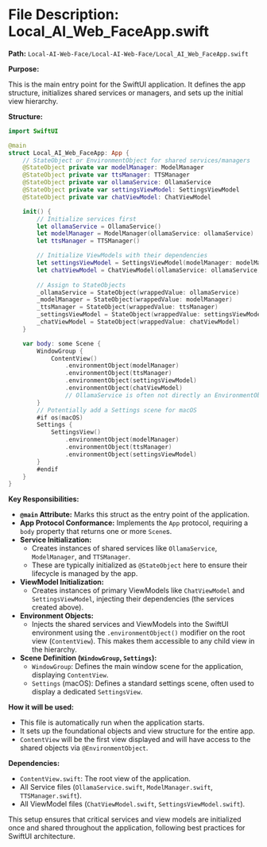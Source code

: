 # File Description: Local_AI_Web_FaceApp.swift

**Path:** `Local-AI-Web-Face/Local-AI-Web-Face/Local_AI_Web_FaceApp.swift`

**Purpose:**

This is the main entry point for the SwiftUI application. It defines the app structure, initializes shared services or managers, and sets up the initial view hierarchy.

**Structure:**

```swift
import SwiftUI

@main
struct Local_AI_Web_FaceApp: App {
    // StateObject or EnvironmentObject for shared services/managers
    @StateObject private var modelManager: ModelManager
    @StateObject private var ttsManager: TTSManager
    @StateObject private var ollamaService: OllamaService
    @StateObject private var settingsViewModel: SettingsViewModel
    @StateObject private var chatViewModel: ChatViewModel

    init() {
        // Initialize services first
        let ollamaService = OllamaService()
        let modelManager = ModelManager(ollamaService: ollamaService)
        let ttsManager = TTSManager()

        // Initialize ViewModels with their dependencies
        let settingsViewModel = SettingsViewModel(modelManager: modelManager, ttsManager: ttsManager)
        let chatViewModel = ChatViewModel(ollamaService: ollamaService, modelManager: modelManager, ttsManager: ttsManager)
        
        // Assign to StateObjects
        _ollamaService = StateObject(wrappedValue: ollamaService)
        _modelManager = StateObject(wrappedValue: modelManager)
        _ttsManager = StateObject(wrappedValue: ttsManager)
        _settingsViewModel = StateObject(wrappedValue: settingsViewModel)
        _chatViewModel = StateObject(wrappedValue: chatViewModel)
    }

    var body: some Scene {
        WindowGroup {
            ContentView()
                .environmentObject(modelManager)
                .environmentObject(ttsManager)
                .environmentObject(settingsViewModel)
                .environmentObject(chatViewModel)
                // OllamaService is often not directly an EnvironmentObject unless views need direct access beyond ViewModels
        }
        // Potentially add a Settings scene for macOS
        #if os(macOS)
        Settings {
            SettingsView()
                .environmentObject(modelManager)
                .environmentObject(ttsManager)
                .environmentObject(settingsViewModel)
        }
        #endif
    }
}
```

**Key Responsibilities:**

*   **`@main` Attribute:** Marks this struct as the entry point of the application.
*   **App Protocol Conformance:** Implements the `App` protocol, requiring a `body` property that returns one or more `Scene`s.
*   **Service Initialization:**
    *   Creates instances of shared services like `OllamaService`, `ModelManager`, and `TTSManager`.
    *   These are typically initialized as `@StateObject` here to ensure their lifecycle is managed by the app.
*   **ViewModel Initialization:**
    *   Creates instances of primary ViewModels like `ChatViewModel` and `SettingsViewModel`, injecting their dependencies (the services created above).
*   **Environment Objects:**
    *   Injects the shared services and ViewModels into the SwiftUI environment using the `.environmentObject()` modifier on the root view (`ContentView`). This makes them accessible to any child view in the hierarchy.
*   **Scene Definition (`WindowGroup`, `Settings`):**
    *   `WindowGroup`: Defines the main window scene for the application, displaying `ContentView`.
    *   `Settings` (macOS): Defines a standard settings scene, often used to display a dedicated `SettingsView`.

**How it will be used:**

*   This file is automatically run when the application starts.
*   It sets up the foundational objects and view structure for the entire app.
*   `ContentView` will be the first view displayed and will have access to the shared objects via `@EnvironmentObject`.

**Dependencies:**

*   `ContentView.swift`: The root view of the application.
*   All Service files (`OllamaService.swift`, `ModelManager.swift`, `TTSManager.swift`).
*   All ViewModel files (`ChatViewModel.swift`, `SettingsViewModel.swift`).

This setup ensures that critical services and view models are initialized once and shared throughout the application, following best practices for SwiftUI architecture.

